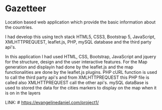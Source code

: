 # Gazetteer
Location based web application which provide the basic information about the countries.

I had develop this using tech stack HTML5, CSS3, Bootstrap 5, JavaScript, XMLHTTPREQUEST, leaflet.js, PHP, mySQL database and the third party api's.

In this application I had used HTML, CSS, Bootstrap, JavaScript and jquery for the structure, design and the user interactive features.
For the Map generation and displayin had done by the leaflet.js and the map functionalities are done by the leaflet.js plugins.
PHP cURL function is used to call the third party api's and from XMLHTTPREQUEST this PHP file is called also XMLHTTPREQUEST call the other api's.
mySQL dataBase is used to stored the data for the cities markers to display on the map when it is on in the layers

LINK: # https://evangelinedaniel.com/project1/
